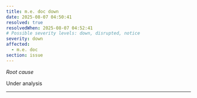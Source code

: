 ```yaml
---
title: m.e. doc down
date: 2025-08-07 04:50:41
resolved: true
resolvedWhen: 2025-08-07 04:52:41
# Possible severity levels: down, disrupted, notice
severity: down
affected:
  - m.e. doc
section: issue
---
```


*Root cause*

Under analysis

---


